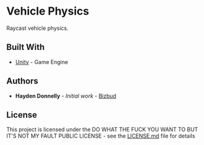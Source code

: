 # Vehicle Physics

Raycast vehicle physics.

## Built With

* [Unity](https://unity.com/) - Game Engine 

## Authors

* **Hayden Donnelly** - *Initial work* - [Bizbud](https://github.com/Bizbud)

## License

This project is licensed under the DO WHAT THE FUCK YOU WANT TO BUT IT'S NOT MY FAULT PUBLIC LICENSE - see the [LICENSE.md](LICENSE.md) file for details

